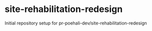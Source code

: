 # site-rehabilitation-redesign

Initial repository setup for pr-poehali-dev/site-rehabilitation-redesign
